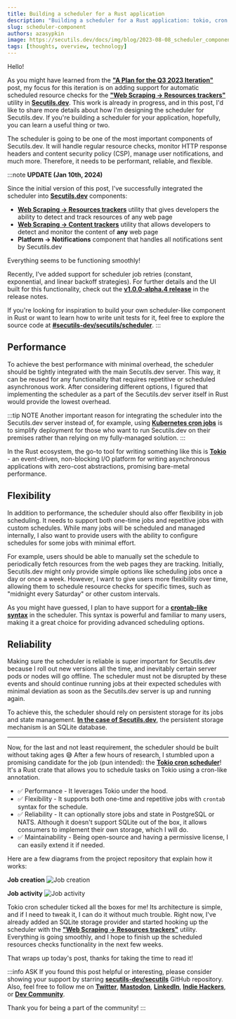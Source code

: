 ```yaml
---
title: Building a scheduler for a Rust application
description: "Building a scheduler for a Rust application: tokio, cron jobs, scheduler tests, job retries, persistent storage, SQLite."
slug: scheduler-component
authors: azasypkin
image: https://secutils.dev/docs/img/blog/2023-08-08_scheduler_component_job_create.png
tags: [thoughts, overview, technology]
---
```

Hello!

As you might have learned from the [**"A Plan for the Q3 2023 Iteration"**](https://secutils.dev/docs/blog/q3-2023-iteration) post, my focus for this iteration is on adding support for automatic scheduled resource checks for the [**"Web Scraping → Resources trackers"**](https://secutils.dev/docs/guides/web_scraping/resources) utility in [**Secutils.dev**](https://secutils.dev). This work is already in progress, and in this post, I'd like to share more details about how I'm designing the scheduler for Secutils.dev. If you're building a scheduler for your application, hopefully, you can learn a useful thing or two.

<!--truncate-->

The scheduler is going to be one of the most important components of Secutils.dev. It will handle regular resource checks, monitor HTTP response headers and content security policy (CSP), manage user notifications, and much more. Therefore, it needs to be performant, reliable, and flexible.

:::note __UPDATE (Jan 10th, 2024)__

Since the initial version of this post, I've successfully integrated the scheduler into [**Secutils.dev**](https://secutils.dev) components:

- [**Web Scraping → Resources trackers**](/docs/guides/web_scraping/resources) utility that gives developers the ability to detect and track resources of any web page
- [**Web Scraping → Content trackers**](/docs/guides/web_scraping/content) utility that allows developers to detect and monitor the content of **any** web page
- **Platform → Notifications** component that handles all notifications sent by Secutils.dev

Everything seems to be functioning smoothly!

Recently, I've added support for scheduler job retries (constant, exponential, and linear backoff strategies). For further details and the UI built for this functionality, check out the [**v1.0.0-alpha.4 release**](https://github.com/secutils-dev/secutils/releases/tag/v1.0.0-alpha.4) in the release notes.

If you're looking for inspiration to build your own scheduler-like component in Rust or want to learn how to write unit tests for it, feel free to explore the source code at [**#secutils-dev/secutils/scheduler**](https://github.com/secutils-dev/secutils/tree/main/src/scheduler).
:::

## Performance

To achieve the best performance with minimal overhead, the scheduler should be tightly integrated with the main Secutils.dev server. This way, it can be reused for any functionality that requires repetitive or scheduled asynchronous work. After considering different options, I figured that implementing the scheduler as a part of the Secutils.dev server itself in Rust would provide the lowest overhead.

:::tip NOTE
Another important reason for integrating the scheduler into the Secutils.dev server instead of, for example, using [**Kubernetes cron jobs**](https://kubernetes.io/docs/concepts/workloads/controllers/cron-jobs/) is to simplify deployment for those who want to run Secutils.dev on their premises rather than relying on my fully-managed solution.
:::

In the Rust ecosystem, the go-to tool for writing something like this is [**Tokio**](https://github.com/tokio-rs/tokio) - an event-driven, non-blocking I/O platform for writing asynchronous applications with zero-cost abstractions, promising bare-metal performance.

## Flexibility

In addition to performance, the scheduler should also offer flexibility in job scheduling. It needs to support both one-time jobs and repetitive jobs with custom schedules. While many jobs will be scheduled and managed internally, I also want to provide users with the ability to configure schedules for some jobs with minimal effort.

For example, users should be able to manually set the schedule to periodically fetch resources from the web pages they are tracking. Initially, Secutils.dev might only provide simple options like scheduling jobs once a day or once a week. However, I want to give users more flexibility over time, allowing them to schedule resource checks for specific times, such as "midnight every Saturday" or other custom intervals.

As you might have guessed, I plan to have support for a [**crontab-like syntax**](https://en.wikipedia.org/wiki/Cron#Overview) in the scheduler. This syntax is powerful and familiar to many users, making it a great choice for providing advanced scheduling options.

## Reliability

Making sure the scheduler is reliable is super important for Secutils.dev because I roll out new versions all the time, and inevitably certain server pods or nodes will go offline. The scheduler must not be disrupted by these events and should continue running jobs at their expected schedules with minimal deviation as soon as the Secutils.dev server is up and running again.

To achieve this, the scheduler should rely on persistent storage for its jobs and state management. [**In the case of Secutils.dev**](https://secutils.dev/docs/blog/technology-stack-overview#database), the persistent storage mechanism is an SQLite database.

---

Now, for the last and not least requirement, the scheduler should be built without taking ages 😅 After a few hours of research, I stumbled upon a promising candidate for the job (pun intended): the [**Tokio cron scheduler**](https://github.com/mvniekerk/tokio-cron-scheduler)! It's a Rust crate that allows you to schedule tasks on Tokio using a cron-like annotation.

* ✅ Performance - It leverages Tokio under the hood.
* ✅ Flexibility - It supports both one-time and repetitive jobs with `crontab` syntax for the schedule.
* ✅ Reliability - It can optionally store jobs and state in PostgreSQL or NATS. Although it doesn't support SQLite out of the box, it allows consumers to implement their own storage, which I will do.
* ✅ Maintainability - Being open-source and having a permissive license, I can easily extend it if needed.

Here are a few diagrams from the project repository that explain how it works:

**Job creation**
![Job creation](https://secutils.dev/docs/img/blog/2023-08-08_scheduler_component_job_create.png)

**Job activity**
![Job activity](https://secutils.dev/docs/img/blog/2023-08-08_scheduler_component_job_activity.png)

Tokio cron scheduler ticked all the boxes for me! Its architecture is simple, and if I need to tweak it, I can do it without much trouble. Right now, I've already added an SQLite storage provider and started hooking up the scheduler with the [**"Web Scraping → Resources trackers"**](https://secutils.dev/docs/guides/web_scraping/resources) utility. Everything is going smoothly, and I hope to finish up the scheduled resources checks functionality in the next few weeks.

That wraps up today's post, thanks for taking the time to read it!

:::info ASK
If you found this post helpful or interesting, please consider showing your support by starring [**secutils-dev/secutils**](https://github.com/secutils-dev/secutils) GitHub repository. Also, feel free to follow me on [**Twitter**](https://twitter.com/aleh_zasypkin), [**Mastodon**](https://infosec.exchange/@azasypkin), [**LinkedIn**](https://www.linkedin.com/in/azasypkin/), [**Indie Hackers**](https://www.indiehackers.com/azasypkin/history), or [**Dev Community**](https://dev.to/azasypkin).

Thank you for being a part of the community!
:::
